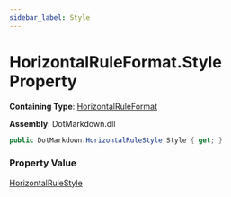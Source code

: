 ```yaml
---
sidebar_label: Style
---
```


# HorizontalRuleFormat\.Style Property

**Containing Type**: [HorizontalRuleFormat](../index.md)

**Assembly**: DotMarkdown\.dll

```csharp
public DotMarkdown.HorizontalRuleStyle Style { get; }
```

### Property Value

[HorizontalRuleStyle](../../HorizontalRuleStyle/index.md)

